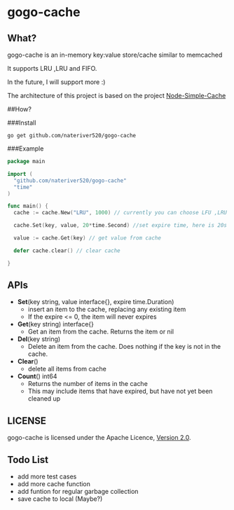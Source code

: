 gogo-cache
==========

## What?

gogo-cache is an in-memory key:value store/cache similar to memcached 

It supports LRU ,LRU and FIFO. 

In the future, I will support more :)

The architecture of this project is based on the project [Node-Simple-Cache](https://github.com/hh54188/Node-Simple-Cache) 


##How?

###Install

```shell
go get github.com/nateriver520/gogo-cache
```

###Example

```go
package main

import (
  "github.com/nateriver520/gogo-cache"
  "time"
)

func main() {
  cache := cache.New("LRU", 1000) // currently you can choose LFU ,LRU and FIFO, and here we set the size of item 1000

  cache.Set(key, value, 20*time.Second) //set expire time, here is 20s

  value := cache.Get(key) // get value from cache

  defer cache.clear() // clear cache

}
```

## APIs

- **Set**(key string, value interface{}, expire time.Duration)
  - insert an item to the cache, replacing any existing item
  - If the expire <= 0, the item will never expires
- **Get**(key string) interface{}
   - Get an item from the cache. Returns the item or nil
- **Del**(key string) 
  - Delete an item from the cache. Does nothing if the key is not in the cache.
- **Clear**()
  - delete all items from cache
- **Count**() int64
  - Returns the number of items in the cache
  - This may include items that have expired, but have not yet been cleaned up


## LICENSE

gogo-cache is licensed under the Apache Licence, [Version 2.0](http://www.apache.org/licenses/LICENSE-2.0.html).

## Todo List

- add more test cases
- add more cache function
- add funtion for regular garbage collection
- save cache to local (Maybe?) 
